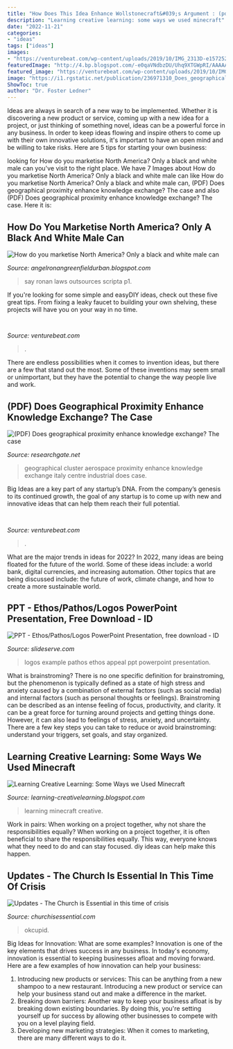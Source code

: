 ```yaml
---
title: "How Does This Idea Enhance Wollstonecraft&#039;s Argument : (pdf) Does Geographical Proximity Enhance Knowledge Exchange? The Case"
description: "Learning creative learning: some ways we used minecraft"
date: "2022-11-21"
categories:
- "ideas"
tags: ["ideas"]
images:
- "https://venturebeat.com/wp-content/uploads/2019/10/IMG_2313D-e1572529403907.jpeg"
featuredImage: "http://4.bp.blogspot.com/-e0qaVNdbzDU/Uhq9XTGWpRI/AAAAAAAAD5I/ca7GVDJ7sI0/s320/Franco+Mindcraft+1A.png"
featured_image: "https://venturebeat.com/wp-content/uploads/2019/10/IMG_2313D-e1572529403907.jpeg"
image: "https://i1.rgstatic.net/publication/236971310_Does_geographical_proximity_enhance_knowledge_exchange_The_case_of_aerospace_industrial_cluster_of_Centre_Italy/links/00b7d51a89a73effca000000/largepreview.png"
ShowToc: true
author: "Dr. Foster Ledner"
---
```



Ideas are always in search of a new way to be implemented. Whether it is discovering a new product or service, coming up with a new idea for a project, or just thinking of something novel, ideas can be a powerful force in any business. In order to keep ideas flowing and inspire others to come up with their own innovative solutions, it's important to have an open mind and be willing to take risks. Here are 5 tips for starting your own business: 
	

		
looking for How do you marketise North America? Only a black and white male can you've visit to the right place. We have 7 Images about How do you marketise North America? Only a black and white male can like How do you marketise North America? Only a black and white male can, (PDF) Does geographical proximity enhance knowledge exchange? The case and also (PDF) Does geographical proximity enhance knowledge exchange? The case. Here it is:
		
    
## How Do You Marketise North America? Only A Black And White Male Can

<img loading=lazy src="https://2.bp.blogspot.com/--UUktQhFwR4/YAm4soFkbnI/AAAAAAAAOvM/B3xROwgfJJYMJZxFFwFi8b2NB7kVi1HBQCK4BGAYYCw/s1280/arpd-galleini-new.jpg" onerror="this.onerror=null;this.src='https://tse3.mm.bing.net/th?id=OIP.lBX6ldJrA_YVqZiB95aOLAHaGC&amp;pid=15.1';" alt="How do you marketise North America? Only a black and white male can">

_Source: angelronangreenfieldurban.blogspot.com_

>say ronan laws outsources scripta p1. 

	

If you're looking for some simple and easyDIY ideas, check out these five great tips. From fixing a leaky faucet to building your own shelving, these projects will have you on your way in no time.

    
## 

<img loading=lazy src="https://venturebeat.com/wp-content/uploads/2019/11/IMG_3240-e1573749994803.png?w=241" onerror="this.onerror=null;this.src='https://tse3.mm.bing.net/th?id=OIP.18SuttK3qaZEnl0_bkPofAAAAA&amp;pid=15.1';" alt="">

_Source: venturebeat.com_

>. 

	

There are endless possibilities when it comes to invention ideas, but there are a few that stand out the most. Some of these inventions may seem small or unimportant, but they have the potential to change the way people live and work.

    
## (PDF) Does Geographical Proximity Enhance Knowledge Exchange? The Case

<img loading=lazy src="https://i1.rgstatic.net/publication/236971310_Does_geographical_proximity_enhance_knowledge_exchange_The_case_of_aerospace_industrial_cluster_of_Centre_Italy/links/00b7d51a89a73effca000000/largepreview.png" onerror="this.onerror=null;this.src='https://tse4.mm.bing.net/th?id=OIP.7tgniB8leXPKYfWz2GPoNQHaKe&amp;pid=15.1';" alt="(PDF) Does geographical proximity enhance knowledge exchange? The case">

_Source: researchgate.net_

>geographical cluster aerospace proximity enhance knowledge exchange italy centre industrial does case. 

	

Big Ideas are a key part of any startup’s DNA. From the company’s genesis to its continued growth, the goal of any startup is to come up with new and innovative ideas that can help them reach their full potential.

    
## 

<img loading=lazy src="https://venturebeat.com/wp-content/uploads/2019/10/IMG_2313D-e1572529403907.jpeg" onerror="this.onerror=null;this.src='https://tse4.mm.bing.net/th?id=OIP.9w9Ddnl15PIqkIcPvx4CngHaDt&amp;pid=15.1';" alt="">

_Source: venturebeat.com_

>. 

	

What are the major trends in ideas for 2022?
In 2022, many ideas are being floated for the future of the world. Some of these ideas include: a world bank, digital currencies, and increasing automation. Other topics that are being discussed include: the future of work, climate change, and how to create a more sustainable world.

    
## PPT - Ethos/Pathos/Logos PowerPoint Presentation, Free Download - ID

<img loading=lazy src="https://image3.slideserve.com/5627275/logos-example-l.jpg" onerror="this.onerror=null;this.src='https://tse3.mm.bing.net/th?id=OIP.0kWV1LydmNklBiXMBvDmXwHaFj&amp;pid=15.1';" alt="PPT - Ethos/Pathos/Logos PowerPoint Presentation, free download - ID">

_Source: slideserve.com_

>logos example pathos ethos appeal ppt powerpoint presentation. 

	

What is brainstroming?
There is no one specific definition for brainstroming, but the phenomenon is typically defined as a state of high stress and anxiety caused by a combination of external factors (such as social media) and internal factors (such as personal thoughts or feelings). Brainstroming can be described as an intense feeling of focus, productivity, and clarity. It can be a great force for turning around projects and getting things done. However, it can also lead to feelings of stress, anxiety, and uncertainty. There are a few key steps you can take to reduce or avoid brainstroming: understand your triggers, set goals, and stay organized.

    
## Learning Creative Learning: Some Ways We Used Minecraft

<img loading=lazy src="http://4.bp.blogspot.com/-e0qaVNdbzDU/Uhq9XTGWpRI/AAAAAAAAD5I/ca7GVDJ7sI0/s320/Franco+Mindcraft+1A.png" onerror="this.onerror=null;this.src='https://tse4.mm.bing.net/th?id=OIP.i1DbNiuXgX_o35T56gJLrAAAAA&amp;pid=15.1';" alt="Learning Creative Learning: Some Ways we Used Minecraft">

_Source: learning-creativelearning.blogspot.com_

>learning minecraft creative. 

	

Work in pairs: When working on a project together, why not share the responsibilities equally?
When working on a project together, it is often beneficial to share the responsibilities equally. This way, everyone knows what they need to do and can stay focused. diy ideas can help make this happen.

    
## Updates - The Church Is Essential In This Time Of Crisis

<img loading=lazy src="https://images-cdn.9gag.com/photo/aeM8vMj_700b.jpg" onerror="this.onerror=null;this.src='https://tse3.mm.bing.net/th?id=OIP.nZposchb3eubNBjHV2I1WAHaKw&amp;pid=15.1';" alt="Updates - The Church is Essential in this time of crisis">

_Source: churchisessential.com_

>okcupid. 

	

Big Ideas for Innovation: What are some examples?
Innovation is one of the key elements that drives success in any business. In today's economy, innovation is essential to keeping businesses afloat and moving forward. Here are a few examples of how innovation can help your business: 
1. Introducing new products or services: This can be anything from a new shampoo to a new restaurant. Introducing a new product or service can help your business stand out and make a difference in the market. 
2. Breaking down barriers: Another way to keep your business afloat is by breaking down existing boundaries. By doing this, you're setting yourself up for success by allowing other businesses to compete with you on a level playing field. 
3. Developing new marketing strategies: When it comes to marketing, there are many different ways to do it.

